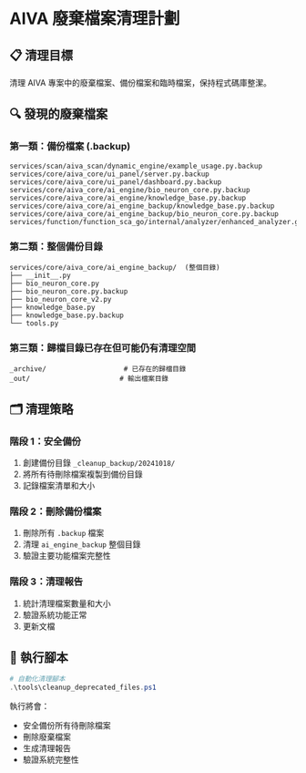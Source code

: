 # AIVA 廢棄檔案清理計劃

## 📋 清理目標

清理 AIVA 專案中的廢棄檔案、備份檔案和臨時檔案，保持程式碼庫整潔。

## 🔍 發現的廢棄檔案

### 第一類：備份檔案 (.backup)
```
services/scan/aiva_scan/dynamic_engine/example_usage.py.backup
services/core/aiva_core/ui_panel/server.py.backup
services/core/aiva_core/ui_panel/dashboard.py.backup
services/core/aiva_core/ai_engine/bio_neuron_core.py.backup
services/core/aiva_core/ai_engine/knowledge_base.py.backup
services/core/aiva_core/ai_engine_backup/knowledge_base.py.backup
services/core/aiva_core/ai_engine_backup/bio_neuron_core.py.backup
services/function/function_sca_go/internal/analyzer/enhanced_analyzer.go.backup
```

### 第二類：整個備份目錄
```
services/core/aiva_core/ai_engine_backup/  (整個目錄)
├── __init__.py
├── bio_neuron_core.py
├── bio_neuron_core.py.backup
├── bio_neuron_core_v2.py
├── knowledge_base.py
├── knowledge_base.py.backup
└── tools.py
```

### 第三類：歸檔目錄已存在但可能仍有清理空間
```
_archive/                   # 已存在的歸檔目錄
_out/                      # 輸出檔案目錄 
```

## 🗂️ 清理策略

### 階段 1：安全備份
1. 創建備份目錄 `_cleanup_backup/20241018/`
2. 將所有待刪除檔案複製到備份目錄
3. 記錄檔案清單和大小

### 階段 2：刪除備份檔案
1. 刪除所有 `.backup` 檔案
2. 清理 `ai_engine_backup` 整個目錄
3. 驗證主要功能檔案完整性

### 階段 3：清理報告
1. 統計清理檔案數量和大小
2. 驗證系統功能正常
3. 更新文檔

## 🔧 執行腳本

```powershell
# 自動化清理腳本
.\tools\cleanup_deprecated_files.ps1
```

執行將會：
- 安全備份所有待刪除檔案
- 刪除廢棄檔案  
- 生成清理報告
- 驗證系統完整性